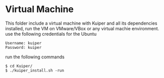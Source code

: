 # Virtual Machine

This folder include a virtual machine with Kuiper and all its dependencies installed, run the VM on VMware/VBox or any virtual machie environment.
use the following credentials for the Ubuntu

```
Username: kuiper
Password: kuiper
```

run the following commands

```
$ cd Kuiper/
$ ./kuiper_install.sh -run 
```
